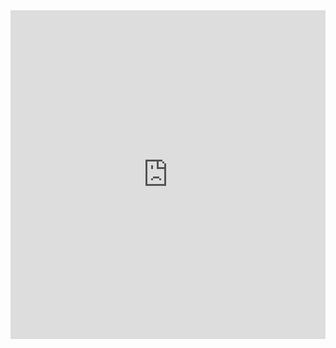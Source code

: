 <div style="left: 0; width: 100%; height: 0; position: relative; padding-bottom: 104.3454%;"><iframe src="https://link.excalidraw.com/readonly/IKx7nnzLRtkQQCca19aN" style="top: 0; left: 0; width: 100%; height: 100%; position: absolute; border: 0;" allowfullscreen></iframe></div>

